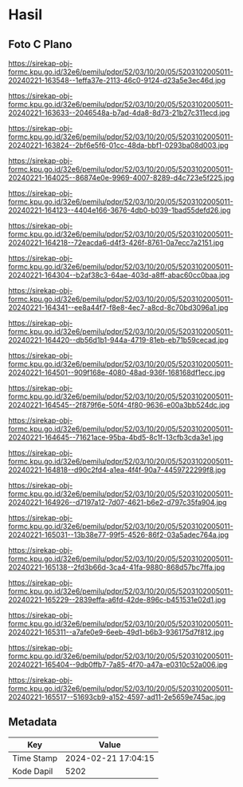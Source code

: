 # Hasil

## Foto C Plano

https://sirekap-obj-formc.kpu.go.id/32e6/pemilu/pdpr/52/03/10/20/05/5203102005011-20240221-163548--1effa37e-2113-46c0-9124-d23a5e3ec46d.jpg

https://sirekap-obj-formc.kpu.go.id/32e6/pemilu/pdpr/52/03/10/20/05/5203102005011-20240221-163633--2046548a-b7ad-4da8-8d73-21b27c311ecd.jpg

https://sirekap-obj-formc.kpu.go.id/32e6/pemilu/pdpr/52/03/10/20/05/5203102005011-20240221-163824--2bf6e5f6-01cc-48da-bbf1-0293ba08d003.jpg

https://sirekap-obj-formc.kpu.go.id/32e6/pemilu/pdpr/52/03/10/20/05/5203102005011-20240221-164025--86874e0e-9969-4007-8289-d4c723e5f225.jpg

https://sirekap-obj-formc.kpu.go.id/32e6/pemilu/pdpr/52/03/10/20/05/5203102005011-20240221-164123--4404e166-3676-4db0-b039-1bad55defd26.jpg

https://sirekap-obj-formc.kpu.go.id/32e6/pemilu/pdpr/52/03/10/20/05/5203102005011-20240221-164218--72eacda6-d4f3-426f-8761-0a7ecc7a2151.jpg

https://sirekap-obj-formc.kpu.go.id/32e6/pemilu/pdpr/52/03/10/20/05/5203102005011-20240221-164304--b2af38c3-64ae-403d-a8ff-abac60cc0baa.jpg

https://sirekap-obj-formc.kpu.go.id/32e6/pemilu/pdpr/52/03/10/20/05/5203102005011-20240221-164341--ee8a44f7-f8e8-4ec7-a8cd-8c70bd3096a1.jpg

https://sirekap-obj-formc.kpu.go.id/32e6/pemilu/pdpr/52/03/10/20/05/5203102005011-20240221-164420--db56d1b1-944a-4719-81eb-eb71b59cecad.jpg

https://sirekap-obj-formc.kpu.go.id/32e6/pemilu/pdpr/52/03/10/20/05/5203102005011-20240221-164501--909f168e-4080-48ad-936f-168168df1ecc.jpg

https://sirekap-obj-formc.kpu.go.id/32e6/pemilu/pdpr/52/03/10/20/05/5203102005011-20240221-164545--2f879f6e-50f4-4f80-9636-e00a3bb524dc.jpg

https://sirekap-obj-formc.kpu.go.id/32e6/pemilu/pdpr/52/03/10/20/05/5203102005011-20240221-164645--71621ace-95ba-4bd5-8c1f-13cfb3cda3e1.jpg

https://sirekap-obj-formc.kpu.go.id/32e6/pemilu/pdpr/52/03/10/20/05/5203102005011-20240221-164818--d90c2fd4-a1ea-4f4f-90a7-4459722299f8.jpg

https://sirekap-obj-formc.kpu.go.id/32e6/pemilu/pdpr/52/03/10/20/05/5203102005011-20240221-164926--d7197a12-7d07-4621-b6e2-d797c35fa904.jpg

https://sirekap-obj-formc.kpu.go.id/32e6/pemilu/pdpr/52/03/10/20/05/5203102005011-20240221-165031--13b38e77-99f5-4526-86f2-03a5adec764a.jpg

https://sirekap-obj-formc.kpu.go.id/32e6/pemilu/pdpr/52/03/10/20/05/5203102005011-20240221-165138--2fd3b66d-3ca4-41fa-9880-868d57bc7ffa.jpg

https://sirekap-obj-formc.kpu.go.id/32e6/pemilu/pdpr/52/03/10/20/05/5203102005011-20240221-165229--2839effa-a6fd-42de-896c-b451531e02d1.jpg

https://sirekap-obj-formc.kpu.go.id/32e6/pemilu/pdpr/52/03/10/20/05/5203102005011-20240221-165311--a7afe0e9-6eeb-49d1-b6b3-936175d7f812.jpg

https://sirekap-obj-formc.kpu.go.id/32e6/pemilu/pdpr/52/03/10/20/05/5203102005011-20240221-165404--9db0ffb7-7a85-4f70-a47a-e0310c52a006.jpg

https://sirekap-obj-formc.kpu.go.id/32e6/pemilu/pdpr/52/03/10/20/05/5203102005011-20240221-165517--51693cb9-a152-4597-ad11-2e5659e745ac.jpg


## Metadata

| Key        | Value               |
| ---------- | ------------------- |
| Time Stamp | 2024-02-21 17:04:15 |
| Kode Dapil | 5202                |



